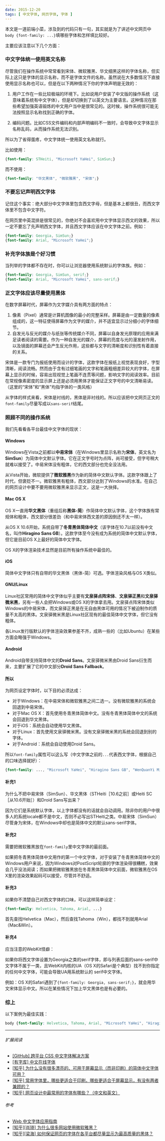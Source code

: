 ```yaml
---
date: 2015-12-20
tags: [ 中文字体, 网页字体, 字体 ]
---
```


本文是一道前端小菜，涉及到的代码只有一句，其实就是为了讲述中文网页中`body {font-family: ...}`填哪些字体和怎样填比较好。

主要应该注意以下几个方面：

### 中文字体统一使用英文名称

尽管我们在操作系统中常常看到宋体、微软雅黑、华文细黑这样的字体名称，但实际上这只是字体的显示名称，而不是字体文件的名称。虽然说在大多数情况下直接使用显示名称也可以，但是在以下两种情况下你的字体声明是无效的：

1. 用户工作在一些比较极端的环境下。比如说用户安装了中文版的操作系统（这意味着系统有中文字体），但是却切换到了以英文为主要语言。这种情况在那些希望加强英语锻炼的中文用户当中是很常见的。这时候，操作系统很可能无法按照显示名称找到正确的字体。

2. 编码问题。比如CSS文件编码和内部声明编码不一致时，会导致中文字体显示名称乱码，从而操作系统无法识别。

所以为了省得蛋疼，中文字体统一使用英文名称就行。

比如使用：

``` css
{font-family: STHeiti, "Microsoft YaHei", SimSun;}
```

而不使用：

``` css
{font-family: "华文黑体", "微软雅黑", "宋体";}
```

### 不要忘记声明西文字体

记住这个事实：绝大部分中文字体里包含西文字母，但是基本上都很丑，而西文字体里不包含中文字符。

在网页里中英混排是很常见的，你绝对不会喜欢用中文字体显示西文的效果，所以一定不要忘了先声明西文字体，并且西文字体应该在中文字体之前。例如：

``` css
{font-family: Georgia, SimSun;}
{font-family: Arial, "Microsoft YaHei";}
```

### 补充字体族是个好习惯

当列举的字体都不存在时，你可以让浏览器使用系统默认的字体族。例如：

``` css
{font-family: Georgia, SimSun, serif;}
{font-family: Arial, "Microsoft YaHei", sans-serif;}
```

### 正文字体应该尽量使用黑体

在数字屏幕时代，屏幕作为文字媒介具有两方面的特点：

1. 像素（Pixel）通常是计算机图像的最小的完整采样。屏幕是由一定数量的像素组成的，这一特征使得屏幕作为文字的媒介，并不适宜显示过分细小的字体细节。
2. 自发光与反光的媒介与纸张等传统媒介不同，屏幕以自身发光原理的应用来满足读者阅读的需要。作为一种自发光的媒介，屏幕的亮度与光的漫发射作用，以及镜面的屏幕还会产生反光作用，这些都与文字的清晰度和识别性有着直接的关系。

宋体是一款专门为报纸使用而设计的字体，这款字体在报纸上视觉表现良好，字型清晰，阅读流畅。然而由于含有过细笔画的文字和笔画粗细差异较大的字体，在屏幕上显示的时候，容易出现视觉上笔画不连贯等问题，影响文字的阅读效率。目前在常规像素密度的显示屏上还是必须用黑体才能保证正文字号的中文清晰易读。（这里的“宋体”和“黑体”均指字体的一类风格）

从字体的样式来看，宋体是衬线的，黑体是非衬线的。所以应该把中文网页正文的`font-family`尽量写成以`sans-serif`结尾。

### 照顾不同的操作系统

我们先看看各平台最佳中文字体的现状：

#### Windows

Windows在Vista之前都以**中易宋体**（在Windows里显示名称为**宋体**，英文名为**SimSun**）为简体中文默认字体。它在正文字号时为点阵，尚可接受，但字号稍大就难以接受了。中易宋体没有粗体，它的西文部分也完全没法用。

从Vista开始，微软提供了**微软雅黑**作为新的简体中文默认字体。这款字体跟上了时代，但褒贬不一。微软雅黑有粗体，西文部分达到了Windows的水准。在自己的网页设计中要不要用微软雅黑来显示正文，这是一大抉择。

#### Mac OS X

OS X一直用**华文黑体**（重组后称**黑体-简**）作简体中文默认字体，这个字体族有常规体和粗体，西文部分很差劲（和中易宋体西文差的原因倒还不太一样）。

从OS X 10.6开始，系统自带了**冬青黑体简体中文**（该字体在10.7以前没有中文名，叫作**Hiragino Sans GB**）。这款字体至今没有成为系统的简体中文默认字体，但它是目前OS X上最好的简体中文字体。

OS X的字体渲染技术显然是目前所有操作系统中最佳的。

#### iOS

简体中文字体只有自带的华文黑体（黑体-简）可选。字体渲染风格与OS X类似。

#### GNU/Linux

Linux社区常用的简体中文字体似乎主要有**文泉驿点阵宋体**、**文泉驿正黑**和**文泉驿微米黑**，另有一些人会把Windows或OS X的字体拿去用。文泉驿点阵宋体类似Windows的中易宋体，而文泉驿正黑是在无自由黑体可用的情况下被迫制作的质量不太高的黑体。文泉驿微米黑是Linux社区现有的最佳简体中文字体，但它没有粗体。

各Linux发行版默认的字体渲染效果参差不齐，成熟一些的（比如Ubuntu）在某些方面会略强于Windows。

#### Android

Android自带支持简体中文的**Droid Sans**。文泉驿微米黑由Droid Sans衍生而来，主要扩展了它的中文部分**Droid Sans Fallback**。

#### 所以

为网页设定字体时，以下目的必须达成：

- 对于Windows：在中易宋体和微软雅黑之间二选一。没有微软雅黑的系统会回退到中易宋体。
- 对于Mac OS X：首先使用冬青黑体简体中文。没有冬青黑体简体中文的系统会回退到华文黑体。
- 对于iOS：系统会自动使用华文黑体。
- 对于Linux：首先使用文泉驿微米黑。没有文泉驿微米黑的系统会回退到别的字体。
- 对于Android：系统会自动使用Droid Sans。

所以`font-family`属性可以这么写（中文字体之前的`...`代表西文字体，根据自己的口味选择就好）：

``` css
{font-family: ..., "Microsoft YaHei", "Hiragino Sans GB", "WenQuanYi Micro Hei", sans-serif;}
```

#### 补充1

为什么不把中易宋体（SimSun）、华文黑体（STHeiti［10.6之前］或Heiti SC［从10.6开始］）和Droid Sans写出来？

因为它们是系统默认字体，以上字体都没有的话就会自动调用。除非你的用户中很多人的系统locale都不是中文，否则不必写出STHeiti之类。中易宋体（SimSun）尽管身为宋体，在Windows中却也是简体中文的默认sans-serif字体。

#### 补充2

需要把微软雅黑放在`font-family`里中文字体的最前面。

如果把冬青黑体简体中文用作的第一个中文字体，对于安装了冬青黑体简体中文的Windows用户来说，因为Windows对PostScript轮廓的字体渲染得很糟糕，效果会几乎没法阅读；而如果把微软雅黑放在冬青黑体简体中文前面，微软雅黑在OS X里的渲染效果起码可以接受，尽管并不舒适。

#### 补充3

如果你不清楚自己对西文字体的口味，可以这样简单设定：

``` css
{font-family: Helvetica, Tahoma, Arial, ...}
```

首先查找Helvetica（Mac），然后查找Tahoma（Win），都找不到就用Arial（Mac&Win）。

#### 补充4

应当注意的WebKit怪癖：

如果你将西文字体设置为Georgia之类的serif字体，即与列表后面的sans-serif中文字体不属于一类，且WebKit内核的UA（OS X的Safari是个典型）找不到你指定的任何中文字体，可能会导致UA用系统默认的 serif中文字体。

例如：OS X的Safari遇到了`{font-family: Georgia, sans-serif;}`，就会用华文宋体显示中文。所以在某些情况下加上华文黑体也是有必要的。

### 综上

以下案例为最佳实践：

``` css
body {font-family: Helvetica, Tahoma, Arial, "Microsoft YaHei", "Hiragino Sans GB", "WenQuanYi Micro Hei", sans-serif;}
```

------

###### 扩展阅读

- [[GitHub] 跨平台 CSS 中文字体解决方案](https://github.com/zenozeng/fonts.css)
- [[有字库] 中文在线字体](http://www.youziku.com)
- [[知乎] 为什么没有很多漂亮的、可用于屏幕显示（而非印刷）的简体中文字体可用？](https://www.zhihu.com/question/19617163)
- [[知乎] 常用字体里，哪些更适合于印刷，哪些更适合于屏幕显示，有没有两者兼顾的？](https://www.zhihu.com/question/19785560)
- [[知乎] 网页设计中最常用的字体有哪些？（中文和英文）](https://www.zhihu.com/question/19680724)

###### 参考

- [Web 中文字体应用指南](https://ruby-china.org/topics/14005)
- [[知乎][肖琦] 为什么很多网站使用微软雅黑？](https://www.zhihu.com/question/19685531)
- [[知乎][梁海] 如何保证网页的字体在各平台都尽量显示为最高质量的黑体？](https://www.zhihu.com/question/19911793)
